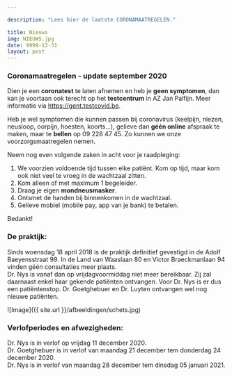 ```yaml
---

description: "Lees hier de laatste CORONAMAATREGELEN."

title: Nieuws
img: NIEUWS.jpg
date: 9999-12-31
layout: post
---
```


### Coronamaatregelen - update september 2020

Dien je een **coronatest** te laten afnemen en heb je **geen symptomen**, dan kan je voortaan ook terecht op het **testcentrum** in AZ Jan Palfijn. Meer informatie via https://gent.testcovid.be. <br>

Heb je wel symptomen die kunnen passen bij coronavirus (keelpijn, niezen, neusloop, oorpijn, hoesten, koorts...), gelieve dan **géén online** afspraak te maken, maar te **bellen** op 09 228 47 45. Zo kunnen we onze voorzorgsmaatregelen nemen.<br>

Neem nog even volgende zaken in acht voor je raadpleging: <br>

1. We voorzien voldoende tijd tussen elke patiënt. Kom op tijd, maar kom ook niet veel te vroeg in de wachtzaal zitten. <br>
2. Kom alleen of met maximum 1 begeleider.<br>
3. Draag je eigen **mondneusmasker**.<br>
4. Ontsmet de handen bij binnenkomen in de wachtzaal.<br>
5. Gelieve mobiel (mobile pay, app van je bank) te betalen. <br>

Bedankt!<br>

### De praktijk:

Sinds woensdag 18 april 2018 is de praktijk definitief gevestigd in de Adolf Baeyensstraat 99. In de Land van Waaslaan 80 en Victor Braeckmanlaan 94 vinden géén consultaties meer plaats. <br>
Dr. Nys is vanaf dan op vrijdagvoormiddag niet meer bereikbaar. Zij zal daarnaast enkel haar gekende patiënten ontvangen. Voor Dr. Nys is er dus een patiëntenstop. Dr. Goetghebuer en Dr. Luyten ontvangen wel nog nieuwe patiënten. <br> 

![Image]({{ site.url }}/afbeeldingen/schets.jpg)



### Verlofperiodes en afwezigheden:

Dr. Nys is in verlof op vrijdag 11 december 2020. <br>
Dr. Goetghebuer is in verlof van maandag 21 december tem donderdag 24 december 2020. <br>
Dr. Nys is in verlof van maandag 28 december tem dinsdag 05 januari 2021.
